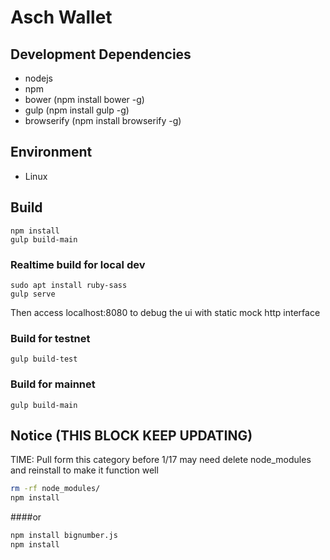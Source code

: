 # Asch Wallet

## Development Dependencies

- nodejs
- npm
- bower (npm install bower -g)
- gulp (npm install gulp  -g)
- browserify (npm install browserify -g)

## Environment

- Linux

## Build

```
npm install
gulp build-main
```

### Realtime build for local dev

```
sudo apt install ruby-sass
gulp serve
```

Then access localhost:8080 to debug the ui with static mock http interface

### Build for testnet

```
gulp build-test
```

### Build for mainnet

```
gulp build-main
```

## Notice (THIS BLOCK KEEP UPDATING)

TIME: Pull form this category before 1/17 may need delete node_modules and reinstall to make it function well

```bash
rm -rf node_modules/
npm install
```

####or
```bash
npm install bignumber.js
npm install
```
